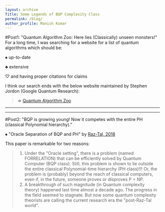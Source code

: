 ```yaml
---
layout: archive
Title: Some Legends of BQP Complexity Class
permalink: /blog/
author_profile: Manish Kumar
---
```

#Post1: "Quantum Algorithm Zoo: Here lies (Classically) unseen monsters!"
For a long time, I was searching for a website for a list of quantum algorithms which should be:
>
$\spadesuit$ up-to-date
> 
$\clubsuit$ extensive
> 
$\heartsuit$ and having proper citations for claims
>
I think our search ends with the below website maintained by Stephen Jordon (Google Quantum Research):
> $\Rightarrow$ [Quantum Algorithm Zoo](https://quantumalgorithmzoo.org/)

---
---
#Post2: "BQP is growing young! Now it competes with the entire PH (classical Polynomial hierarchy)."

$\spadesuit$ "Oracle Separation of BQP and PH" by [Raz-Tal, 2018](https://dl.acm.org/doi/10.1145/3313276.3316315)

This paper is remarkable for two reasons:
> 1. Under the "Oracle setting", there is a problem (named FORRELATION) that can be efficiently solved by Quantum Computer (BQP class). Still, this problem is shown to lie outside the entire classical Polynomial-time hierarchy (PH class)!!! Or, the problem is (probably) beyond the reach of classical computers, even if, in the future, someone proves or disproves P = NP. 
> 2. A breakthrough of such magnitude (in Quantum complexity theory) happened last time almost a decade ago. The progress in the field seemed to stagnate. But now some quantum complexity theorists are calling the current research era the "post-Raz-Tal world".
